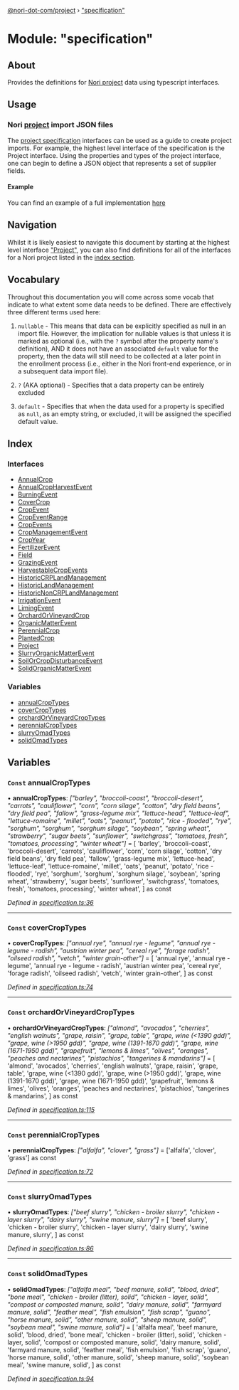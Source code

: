 [@nori-dot-com/project](../README.md) › ["specification"](_specification_.md)

# Module: "specification"

## About

Provides the definitions for [Nori project](../interfaces/_specification_.project.md) data using typescript interfaces.

## Usage

### Nori [project](../interfaces/_specification_.project.md) import JSON files

The [project specification](../interfaces/_specification_.project.md) interfaces can be used as a guide to create project imports.
For example, the highest level interface of the specification is the Project interface. Using the properties and types of the project interface, one can begin to define a JSON object that represents a set of supplier fields.

#### Example

You can find an example of a full implementation [here](../../src/example/example.json)

## Navigation

Whilst it is likely easiest to navigate this document by starting at the highest level interface ["Project"](../interfaces/_specification_.project.md), you can also find definitions for all of the interfaces for a Nori project listed in the [index section](#index).

## Vocabulary

Throughout this documentation you will come across some vocab that indicate to what extent some data needs to be defined. There are effectively three different terms used here:

1. `nullable` - This means that data can be explicitly specified as null in an import file. However, the implication for nullable values is that unless it is marked as optional (i.e., with the `?` symbol after the property name's definition), AND it does not have an associated `default` value for the property, then the data will still need to be collected at a later point in the enrollment process (i.e., either in the Nori front-end experience, or in a subsequent data import file).

2. `?` (AKA optional) - Specifies that a data property can be entirely excluded

3. `default` - Specifies that when the data used for a property is specified as `null`, as an empty string, or excluded, it will be assigned the specified default value.

## Index

### Interfaces

* [AnnualCrop](../interfaces/_specification_.annualcrop.md)
* [AnnualCropHarvestEvent](../interfaces/_specification_.annualcropharvestevent.md)
* [BurningEvent](../interfaces/_specification_.burningevent.md)
* [CoverCrop](../interfaces/_specification_.covercrop.md)
* [CropEvent](../interfaces/_specification_.cropevent.md)
* [CropEventRange](../interfaces/_specification_.cropeventrange.md)
* [CropEvents](../interfaces/_specification_.cropevents.md)
* [CropManagementEvent](../interfaces/_specification_.cropmanagementevent.md)
* [CropYear](../interfaces/_specification_.cropyear.md)
* [FertilizerEvent](../interfaces/_specification_.fertilizerevent.md)
* [Field](../interfaces/_specification_.field.md)
* [GrazingEvent](../interfaces/_specification_.grazingevent.md)
* [HarvestableCropEvents](../interfaces/_specification_.harvestablecropevents.md)
* [HistoricCRPLandManagement](../interfaces/_specification_.historiccrplandmanagement.md)
* [HistoricLandManagement](../interfaces/_specification_.historiclandmanagement.md)
* [HistoricNonCRPLandManagement](../interfaces/_specification_.historicnoncrplandmanagement.md)
* [IrrigationEvent](../interfaces/_specification_.irrigationevent.md)
* [LimingEvent](../interfaces/_specification_.limingevent.md)
* [OrchardOrVineyardCrop](../interfaces/_specification_.orchardorvineyardcrop.md)
* [OrganicMatterEvent](../interfaces/_specification_.organicmatterevent.md)
* [PerennialCrop](../interfaces/_specification_.perennialcrop.md)
* [PlantedCrop](../interfaces/_specification_.plantedcrop.md)
* [Project](../interfaces/_specification_.project.md)
* [SlurryOrganicMatterEvent](../interfaces/_specification_.slurryorganicmatterevent.md)
* [SoilOrCropDisturbanceEvent](../interfaces/_specification_.soilorcropdisturbanceevent.md)
* [SolidOrganicMatterEvent](../interfaces/_specification_.solidorganicmatterevent.md)

### Variables

* [annualCropTypes](_specification_.md#const-annualcroptypes)
* [coverCropTypes](_specification_.md#const-covercroptypes)
* [orchardOrVineyardCropTypes](_specification_.md#const-orchardorvineyardcroptypes)
* [perennialCropTypes](_specification_.md#const-perennialcroptypes)
* [slurryOmadTypes](_specification_.md#const-slurryomadtypes)
* [solidOmadTypes](_specification_.md#const-solidomadtypes)

## Variables

### `Const` annualCropTypes

• **annualCropTypes**: *["barley", "broccoli-coast", "broccoli-desert", "carrots", "cauliflower", "corn", "corn silage", "cotton", "dry field beans", "dry field pea", "fallow", "grass-legume mix", "lettuce-head", "lettuce-leaf", "lettuce-romaine", "millet", "oats", "peanut", "potato", "rice - flooded", "rye", "sorghum", "sorghum", "sorghum silage", "soybean", "spring wheat", "strawberry", "sugar beets", "sunflower", "switchgrass", "tomatoes, fresh", "tomatoes, processing", "winter wheat"]* = [
  'barley',
  'broccoli-coast',
  'broccoli-desert',
  'carrots',
  'cauliflower',
  'corn',
  'corn silage',
  'cotton',
  'dry field beans',
  'dry field pea',
  'fallow',
  'grass-legume mix',
  'lettuce-head',
  'lettuce-leaf',
  'lettuce-romaine',
  'millet',
  'oats',
  'peanut',
  'potato',
  'rice - flooded',
  'rye',
  'sorghum',
  'sorghum',
  'sorghum silage',
  'soybean',
  'spring wheat',
  'strawberry',
  'sugar beets',
  'sunflower',
  'switchgrass',
  'tomatoes, fresh',
  'tomatoes, processing',
  'winter wheat',
] as const

*Defined in [specification.ts:36](https://github.com/nori-dot-eco/nori-dot-com/blob/22b6c8d/packages/project/src/specification.ts#L36)*

___

### `Const` coverCropTypes

• **coverCropTypes**: *["annual rye", "annual rye - legume", "annual rye - legume - radish", "austrian winter pea", "cereal rye", "forage radish", "oilseed radish", "vetch", "winter grain-other"]* = [
  'annual rye',
  'annual rye - legume',
  'annual rye - legume - radish',
  'austrian winter pea',
  'cereal rye',
  'forage radish',
  'oilseed radish',
  'vetch',
  'winter grain-other',
] as const

*Defined in [specification.ts:74](https://github.com/nori-dot-eco/nori-dot-com/blob/22b6c8d/packages/project/src/specification.ts#L74)*

___

### `Const` orchardOrVineyardCropTypes

• **orchardOrVineyardCropTypes**: *["almond", "avocados", "cherries", "english walnuts", "grape, raisin", "grape, table", "grape, wine (<1390 gdd)", "grape, wine (>1950 gdd)", "grape, wine (1391-1670 gdd)", "grape, wine (1671-1950 gdd)", "grapefruit", "lemons & limes", "olives", "oranges", "peaches and nectarines", "pistachios", "tangerines & mandarins"]* = [
  'almond',
  'avocados',
  'cherries',
  'english walnuts',
  'grape, raisin',
  'grape, table',
  'grape, wine (<1390 gdd)',
  'grape, wine (>1950 gdd)',
  'grape, wine (1391-1670 gdd)',
  'grape, wine (1671-1950 gdd)',
  'grapefruit',
  'lemons & limes',
  'olives',
  'oranges',
  'peaches and nectarines',
  'pistachios',
  'tangerines & mandarins',
] as const

*Defined in [specification.ts:115](https://github.com/nori-dot-eco/nori-dot-com/blob/22b6c8d/packages/project/src/specification.ts#L115)*

___

### `Const` perennialCropTypes

• **perennialCropTypes**: *["alfalfa", "clover", "grass"]* = ['alfalfa', 'clover', 'grass'] as const

*Defined in [specification.ts:72](https://github.com/nori-dot-eco/nori-dot-com/blob/22b6c8d/packages/project/src/specification.ts#L72)*

___

### `Const` slurryOmadTypes

• **slurryOmadTypes**: *["beef slurry", "chicken - broiler slurry", "chicken - layer slurry", "dairy slurry", "swine manure, slurry"]* = [
  'beef slurry',
  'chicken - broiler slurry',
  'chicken - layer slurry',
  'dairy slurry',
  'swine manure, slurry',
] as const

*Defined in [specification.ts:86](https://github.com/nori-dot-eco/nori-dot-com/blob/22b6c8d/packages/project/src/specification.ts#L86)*

___

### `Const` solidOmadTypes

• **solidOmadTypes**: *["alfalfa meal", "beef manure, solid", "blood, dried", "bone meal", "chicken - broiler (litter), solid", "chicken - layer, solid", "compost or composted manure, solid", "dairy manure, solid", "farmyard manure, solid", "feather meal", "fish emulsion", "fish scrap", "guano", "horse manure, solid", "other manure, solid", "sheep manure, solid", "soybean meal", "swine manure, solid"]* = [
  'alfalfa meal',
  'beef manure, solid',
  'blood, dried',
  'bone meal',
  'chicken - broiler (litter), solid',
  'chicken - layer, solid',
  'compost or composted manure, solid',
  'dairy manure, solid',
  'farmyard manure, solid',
  'feather meal',
  'fish emulsion',
  'fish scrap',
  'guano',
  'horse manure, solid',
  'other manure, solid',
  'sheep manure, solid',
  'soybean meal',
  'swine manure, solid',
] as const

*Defined in [specification.ts:94](https://github.com/nori-dot-eco/nori-dot-com/blob/22b6c8d/packages/project/src/specification.ts#L94)*
